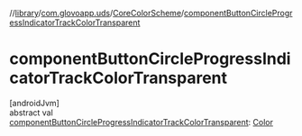 //[library](../../../index.md)/[com.glovoapp.uds](../index.md)/[CoreColorScheme](index.md)/[componentButtonCircleProgressIndicatorTrackColorTransparent](component-button-circle-progress-indicator-track-color-transparent.md)

# componentButtonCircleProgressIndicatorTrackColorTransparent

[androidJvm]\
abstract val [componentButtonCircleProgressIndicatorTrackColorTransparent](component-button-circle-progress-indicator-track-color-transparent.md): [Color](https://developer.android.com/reference/kotlin/androidx/compose/ui/graphics/Color.html)
